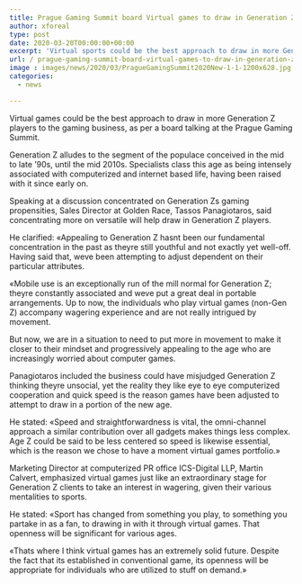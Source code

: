 ```yaml
---
title: Prague Gaming Summit board Virtual games to draw in Generation Z players
author: xforeal 
type: post
date: 2020-03-20T00:00:00+00:00
excerpt: 'Virtual sports could be the best approach to draw in more Generation Z players to the gaming business, as per a board talking at the Prague Gaming Summit '
url: / prague-gaming-summit-board-virtual-games-to-draw-in-generation-z-players/
image : images/news/2020/03/PragueGamingSummit2020New-1-1-1200x628.jpg
categories:
  - news

---
```

Virtual games could be the best approach to draw in more Generation Z players to the gaming business, as per a board talking at the Prague Gaming Summit. 

Generation Z alludes to the segment of the populace conceived in the mid to late &#8217;90s, until the mid 2010s. Specialists class this age as being intensely associated with computerized and internet based life, having been raised with it since early on. 

Speaking at a discussion concentrated on Generation Zs gaming propensities, Sales Director at Golden Race, Tassos Panagiotaros, said concentrating more on versatile will help draw in Generation Z players. 

He clarified: &#171;Appealing to Generation Z hasnt been our fundamental concentration in the past as theyre still youthful and not exactly yet well-off. Having said that, weve been attempting to adjust dependent on their particular attributes. 

&#171;Mobile use is an exceptionally run of the mill normal for Generation Z; theyre constantly associated and weve put a great deal in portable arrangements. Up to now, the individuals who play virtual games (non-Gen Z) accompany wagering experience and are not really intrigued by movement. 

But now, we are in a situation to need to put more in movement to make it closer to their mindset and progressively appealing to the age who are increasingly worried about computer games. 

Panagiotaros included the business could have misjudged Generation Z thinking theyre unsocial, yet the reality they like eye to eye computerized cooperation and quick speed is the reason games have been adjusted to attempt to draw in a portion of the new age. 

He stated: &#171;Speed and straightforwardness is vital, the omni-channel approach a similar contribution over all gadgets makes things less complex. Age Z could be said to be less centered so speed is likewise essential, which is the reason we chose to have a moment virtual games portfolio.&#187; 

Marketing Director at computerized PR office ICS-Digital LLP, Martin Calvert, emphasized virtual games just like an extraordinary stage for Generation Z clients to take an interest in wagering, given their various mentalities to sports. 

He stated: &#171;Sport has changed from something you play, to something you partake in as a fan, to drawing in with it through virtual games. That openness will be significant for various ages. 

&#171;Thats where I think virtual games has an extremely solid future. Despite the fact that its established in conventional game, its openness will be appropriate for individuals who are utilized to stuff on demand.&#187;